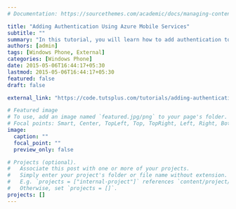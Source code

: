 ```yaml
---
# Documentation: https://sourcethemes.com/academic/docs/managing-content/

title: "Adding Authentication Using Azure Mobile Services"
subtitle: ""
summary: "In this tutorial, you will learn how to add authentication to a Windows Phone 8.1 WinRT app using different identity providers supported by Azure Mobile Services."
authors: [admin]
tags: [Windows Phone, External]
categories: [Windows Phone]
date: 2015-05-06T16:44:17+05:30
lastmod: 2015-05-06T16:44:17+05:30
featured: false
draft: false

external_link: "https://code.tutsplus.com/tutorials/adding-authentication-using-azure-mobile-services--cms-23552"

# Featured image
# To use, add an image named `featured.jpg/png` to your page's folder.
# Focal points: Smart, Center, TopLeft, Top, TopRight, Left, Right, BottomLeft, Bottom, BottomRight.
image:
  caption: ""
  focal_point: ""
  preview_only: false

# Projects (optional).
#   Associate this post with one or more of your projects.
#   Simply enter your project's folder or file name without extension.
#   E.g. `projects = ["internal-project"]` references `content/project/deep-learning/index.md`.
#   Otherwise, set `projects = []`.
projects: []
---
```

